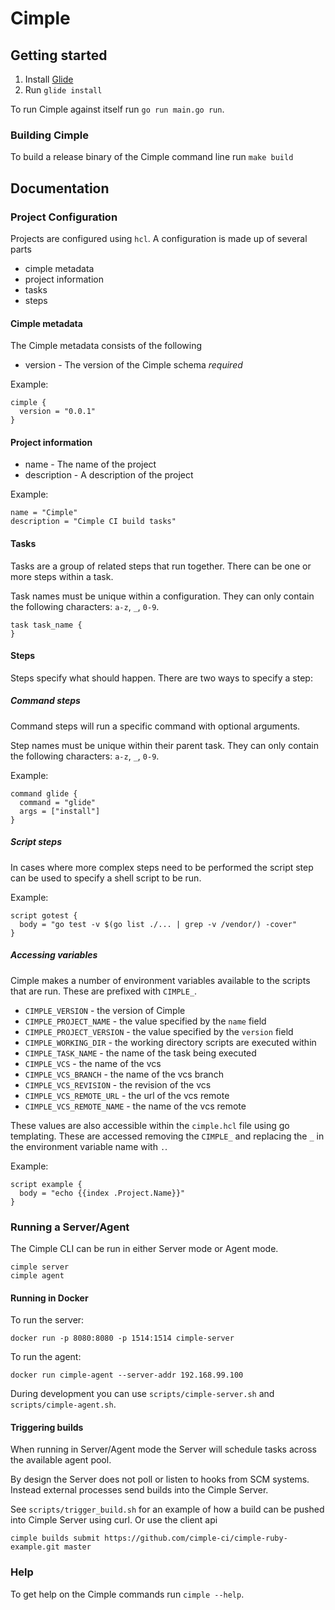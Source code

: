 # Cimple

## Getting started

1. Install [Glide](https://github.com/Masterminds/glide)
2. Run `glide install`

To run Cimple against itself run `go run main.go run`.

### Building Cimple

To build a release binary of the Cimple command line run `make build`

## Documentation

### Project Configuration

Projects are configured using `hcl`. A configuration is made up of several parts

- cimple metadata
- project information
- tasks
- steps

#### Cimple metadata

The Cimple metadata consists of the following

- version - The version of the Cimple schema *required*

Example:

```hcl
cimple {
  version = "0.0.1"
}
```

#### Project information

- name - The name of the project
- description - A description of the project

Example:

```hcl
name = "Cimple"
description = "Cimple CI build tasks"
```

#### Tasks

Tasks are a group of related steps that run together. There can be one or more steps
within a task.

Task names must be unique within a configuration. They can only contain the following
characters: `a-z`, `_`, `0-9`.

```hcl
task task_name {
}
```

#### Steps

Steps specify what should happen. There are two ways to specify a step:

##### Command steps

Command steps will run a specific command with optional arguments.

Step names must be unique within their parent task. They can only contain the following
characters: `a-z`, `_`, `0-9`.

Example:

```hcl
command glide {
  command = "glide"
  args = ["install"]
}
```

##### Script steps

In cases where more complex steps need to be performed the script step can be used to
specify a shell script to be run.

Example:

```hcl
script gotest {
  body = "go test -v $(go list ./... | grep -v /vendor/) -cover"
}
```

##### Accessing variables

Cimple makes a number of environment variables available to the scripts that are run. These
are prefixed with `CIMPLE_`.

- `CIMPLE_VERSION` - the version of Cimple
- `CIMPLE_PROJECT_NAME` - the value specified by the `name` field
- `CIMPLE_PROJECT_VERSION` - the value specified by the `version` field
- `CIMPLE_WORKING_DIR` - the working directory scripts are executed within
- `CIMPLE_TASK_NAME` - the name of the task being executed
- `CIMPLE_VCS` - the name of the vcs
- `CIMPLE_VCS_BRANCH` - the name of the vcs branch
- `CIMPLE_VCS_REVISION` - the revision of the vcs
- `CIMPLE_VCS_REMOTE_URL` - the url of the vcs remote
- `CIMPLE_VCS_REMOTE_NAME` - the name of the vcs remote

These values are also accessible within the `cimple.hcl` file using go templating. These
are accessed removing the `CIMPLE_` and replacing the `_` in the environment variable name
with `.`.

Example:

```hcl
script example {
  body = "echo {{index .Project.Name}}"
}
```

### Running a Server/Agent

The Cimple CLI can be run in either Server mode or Agent mode.

```shell
cimple server
cimple agent
```

#### Running in Docker

To run the server:

```
docker run -p 8080:8080 -p 1514:1514 cimple-server
```

To run the agent:

```
docker run cimple-agent --server-addr 192.168.99.100
```

During development you can use `scripts/cimple-server.sh` and `scripts/cimple-agent.sh`.

#### Triggering builds

When running in Server/Agent mode the Server will schedule tasks across the available agent pool.

By design the Server does not poll or listen to hooks from SCM systems. Instead external processes send builds into the
Cimple Server.

See `scripts/trigger_build.sh` for an example of how a build can be pushed into Cimple Server using curl. Or use the client api

```shell
cimple builds submit https://github.com/cimple-ci/cimple-ruby-example.git master
```

### Help

To get help on the Cimple commands run `cimple --help`.
